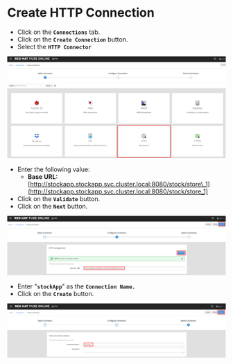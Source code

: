 # Create HTTP Connection

* Click on the **`Connections`** tab.
* Click on the **`Create Connection`** button.
* Select the **`HTTP Connector`**

![](../.gitbook/assets/image%20%28156%29.png)

* Enter the following value:
  * **Base URL:** [http://stockapp.stockapp.svc.cluster.local:8080/stock/store\_1](http://stockapp.stockapp.svc.cluster.local:8080/stock/store_1)
* Click on the **`Validate`** button.
* Click on the **`Next`** button.

![](../.gitbook/assets/image%20%2850%29.png)

* Enter "**`stockApp`**" as the **`Connection Name.`**
* Click on the **`Create`** button.

![](../.gitbook/assets/image%20%2895%29.png)




